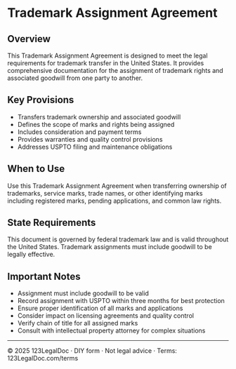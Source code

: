 # Trademark Assignment Agreement

## Overview

This Trademark Assignment Agreement is designed to meet the legal requirements for trademark transfer in the United States. It provides comprehensive documentation for the assignment of trademark rights and associated goodwill from one party to another.

## Key Provisions

- Transfers trademark ownership and associated goodwill
- Defines the scope of marks and rights being assigned
- Includes consideration and payment terms
- Provides warranties and quality control provisions
- Addresses USPTO filing and maintenance obligations

## When to Use

Use this Trademark Assignment Agreement when transferring ownership of trademarks, service marks, trade names, or other identifying marks including registered marks, pending applications, and common law rights.

## State Requirements

This document is governed by federal trademark law and is valid throughout the United States. Trademark assignments must include goodwill to be legally effective.

## Important Notes

- Assignment must include goodwill to be valid
- Record assignment with USPTO within three months for best protection
- Ensure proper identification of all marks and applications
- Consider impact on licensing agreements and quality control
- Verify chain of title for all assigned marks
- Consult with intellectual property attorney for complex situations

---

© 2025 123LegalDoc · DIY form · Not legal advice · Terms: 123LegalDoc.com/terms
